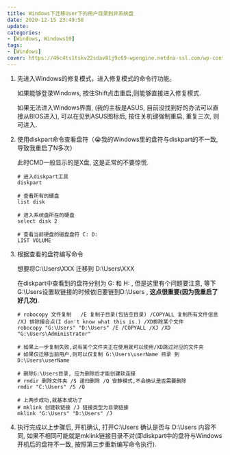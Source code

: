 ```yaml
---
title: Windows下迁移User下的用户目录到非系统盘
date: 2020-12-15 23:49:58
update:
categories:
- [Windows, Windows10]
tags:
- [Windows]
cover: https://46c4ts1tskv22sdav81j9c69-wpengine.netdna-ssl.com/wp-content/uploads/prod/2020/08/windows-logo-social.png
---
```




1. 先进入Windows的修复模式，进入修复模式的命令行功能。

   如果能够登录Windows, 按住Shift点击重启,则能够直接进入修复模式.

   如果无法进入Windows界面, (我的主板是ASUS, 目前没找到好的办法可以直接从BIOS进入), 可以在见到ASUS图标后, 按住关机键强制重启, 重复三次, 则可进入.

2. 使用diskpart命令查看盘符（😭我的Windows里的盘符与diskpart的不一致,导致我重启了N多次）

   此时CMD一般显示的是X盘, 这是正常的不要惊慌.

   ```shell
   # 进入diskpart工具
   diskpart
   
   # 查看所有的硬盘
   list disk
   
   # 进入系统盘所在的硬盘
   select disk 2 
   
   # 查看当前硬盘的磁盘盘符 C: D:
   LIST VOLUME
   ```

3. 根据查看的盘符编写命令

   想要将C:\Users\XXX 迁移到 D:\Users\XXX

   在diskpart中查看到的盘符分别为 G: 和 H: , 但是这里有个问题要注意, 等下G:\Users设置软链接的时候依旧要链到D:\Users , **这点很重要(因为我重启了好几次)**.

   ```shell
   # robocopy 文件复制   /E 复制子目录(包括空目录) /COPYALL 复制所有文件信息  /XJ 排除接合点(I don't know what this is.) /XD排除某个文件
   robocopy "G:\Users" "D:\Users" /E /COPYALL /XJ /XD "G:\Users\Administrator"
   
   # 如果上一步复制失败,说有某个文件夹正在使用就可以使用/XD跳过对应的文件夹
   # 如果仅迁移当前用户,则可以仅复制 G:\Users\userName 目录 到 D:\Users\userName
   
   # 删除G:\Users目录, 应为删除后才能创建软连接
   # rmdir 删除文件夹 /S 递归删除 /Q 安静模式,不会确认是否需要删除
   rmdir "C:\Users" /S /Q
   
   # 上两步成功,就基本成功了
   # mklink 创建软链接 /J 链接类型为目录链接
   mklink "G:\Users" "D:\Users" /J
   ```

4. 执行完成以上步骤后, 开机确认, 打开C:\Users 确认是否与 D:\Users 内容不同, 如果不相同可能就是mklink链接目录不对(即diskpart中的盘符与Windows开机后的盘符不一致, 按照第三步重新编写命令执行).

